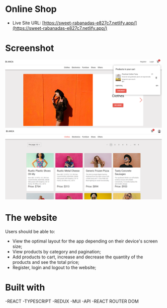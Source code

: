 # Online Shop

- Live Site URL: [https://sweet-rabanadas-e827c7.netlify.app/](https://sweet-rabanadas-e827c7.netlify.app/)

# Screenshot

![](./public/images/Homepage.PNG)
![](./public/images/Productspage.PNG)


# The website

Users should be able to:

- View the optimal layout for the app depending on their device's screen size;
- View products by category and pagination;
- Add products to cart, increase and decrease the quantity of the products and see the total price;
- Register, login and logout to the website;


# Built with

-REACT
-TYPESCRIPT
-REDUX
-MUI
-API
-REACT ROUTER DOM
